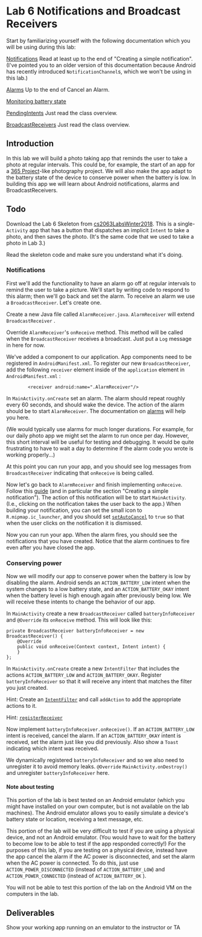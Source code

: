 # Lab 6 Notifications and Broadcast Receivers

Start by familiarizing yourself with the following documentation which
you will be using during this lab:

[Notifications](https://web.archive.org/web/20160303170900/https://developer.android.com/guide/topics/ui/notifiers/notifications.html)
Read at least up to the end of "Creating a simple notification". (I've
pointed you to an older version of this documentation because Android
has recently introduced ```NotificationChannel```s, which we won't be
using in this lab.)

[Alarms](http://developer.android.com/training/scheduling/alarms.html)
Up to the end of Cancel an Alarm.

[Monitoring battery state](http://developer.android.com/training/monitoring-device-state/battery-monitoring.html) 

[PendingIntents](http://developer.android.com/reference/android/app/PendingIntent.html)
Just read the class overview.

[BroadcastReceivers](http://developer.android.com/reference/android/content/BroadcastReceiver.html)
Just read the class overview.


## Introduction

In this lab we will build a photo taking app that reminds the user to
take a photo at regular intervals. This could be, for example, the
start of an app for a [365 Project](http://365project.org/)-like
photography project. We will also make the app adapt to the battery
state of the device to conserve power when the battery is low. In
	building this app we will learn about Android notifications, alarms
and BroadcastReceivers.




## Todo

Download the Lab 6 Skeleton from
[cs2063LabsWinter2018](https://github.com/cpaulcook/cs2063LabsWinter2018). This
is a single-```Activity``` app that has a button that dispatches an
implicit ```Intent``` to take a photo, and then saves the photo. (It's
the same code that we used to take a photo in Lab 3.)

Read the skeleton code and make sure you understand what it's doing.

### Notifications

First we'll add the functionality to have an alarm go off at regular
intervals to remind the user to take a picture. We'll start by writing
code to respond to this alarm; then we'll go back and set the
alarm. To receive an alarm we use a ```BroadcastReceiver```. Let's
create one.

Create a new Java file called
```AlarmReceiver.java```. ```AlarmReceiver``` will extend
```BroadcastReceiver``` .

Override ```AlarmReceiver```'s ```onReceive``` method. This method
will be called when the ```BroadcastReceiver``` receives a
broadcast. Just put a ```Log``` message in here for now.

We've added a component to our application. App components need to be
registered in ```AndroidManifest.xml```. To register our new
```BroadcastReceiver```, add the following ```receiver``` element
inside of the ```application``` element in ```AndroidManifest.xml``` :


```
        <receiver android:name=".AlarmReceiver"/>
```


In ```MainActivity.onCreate``` set an alarm. The alarm should repeat
roughly every 60 seconds, and should wake the device. The action of
the alarm should be to start ```AlarmReceiver```. The documentation on
[alarms](http://developer.android.com/training/scheduling/alarms.html)
will help you here.

(We would typically use alarms for much longer durations. For example,
for our daily photo app we might set the alarm to run once per
day. However, this short interval will be useful for testing and
debugging. It would be quite frustrating to have to wait a day to
determine if the alarm code you wrote is working properly...)

At this point you can run your app, and you should see log messages
from ```BroadcastReceiver``` indicating that ```onReceive``` is being
called.

Now let's go back to ```AlarmReceiver``` and finish implementing
```onReceive```. Follow this
[guide](https://web.archive.org/web/20160303170900/https://developer.android.com/guide/topics/ui/notifiers/notifications.html#SimpleNotification)
(and in particular the section "Creating a simple notification"). The
action of this notification will be to start
```MainActivity```. (I.e., clicking on the notification takes the user
back to the app.) When building your notification, you can set the
small icon to ```R.mipmap.ic_launcher```, and you should set
[```setAutoCancel```](http://developer.android.com/reference/android/app/Notification.Builder.html#setAutoCancel%28boolean%29)
to ```true``` so that when the user clicks on the notification it is
dismissed.

Now you can run your app. When the alarm fires, you should see the
notifications that you have created. Notice that the alarm continues
to fire even after you have closed the app.

### Conserving power

Now we will modify our app to conserve power when the battery is low
by disabling the alarm. Android sends an ```ACTION_BATTERY_LOW```
intent when the system changes to a low battery state, and an
```ACTION_BATTERY_OKAY``` intent when the battery level is high enough
again after previously being low. We will receive these intents to
change the behavior of our app.

In ```MainActivity``` create a new ```BroadcastReceiver``` called
```batteryInfoReceiver``` and ```@Override``` its ```onReceive```
method. This will look like this:

```
private BroadcastReceiver batteryInfoReceiver = new BroadcastReceiver() {
    @Override
    public void onReceive(Context context, Intent intent) {
    }
};
```

In ```MainActivity.onCreate``` create a new ```IntentFilter``` that
includes the actions ```ACTION_BATTERY_LOW``` and
```ACTION_BATTERY_OKAY```. Register ```batteryInfoReceiver``` so that
it will receive any intent that matches the filter you just created.

Hint: Create an
[```IntentFilter```](http://developer.android.com/reference/android/content/IntentFilter.html)
and call ```addAction``` to add the appropriate actions to it.

Hint: [```registerReceiver```](http://developer.android.com/reference/android/content/Context.html#registerReceiver%28android.content.BroadcastReceiver,%20android.content.IntentFilter%29)


Now implement ```batteryInfoReceiver.onReceive()```. If an
```ACTION_BATTERY_LOW``` intent is received, cancel the alarm. If an
```ACTION_BATTERY_OKAY``` intent is received, set the alarm just like
you did previously. Also show a ```Toast``` indicating which intent
was received.

We dynamically registered ```batteryInfoReceiver``` and so we also
need to unregister it to avoid memory leaks. ```@Override```
```MainActivity.onDestroy()``` and unregister
```batteryInfoReceiver``` here.

#### Note about testing

This portion of the lab is best tested on an Android emulator (which
you might have installed on your own computer, but is not available on
the lab machines). The Android emulator allows you to easily simulate
a device's battery state or location, receiving a text message, etc.

This portion of the lab will be very difficult to test if you are
using a physical device, and not an Android emulator. (You would have
to wait for the battery to become low to be able to test if the app
responded correctly!) For the purposes of this lab, if you are testing
on a physical device, instead have the app cancel the alarm if the AC
power is disconnected, and set the alarm when the AC power is
connected. To do this, just use ```ACTION_POWER_DISCONNECTED```
(instead of ```ACTION_BATTERY_LOW```) and ```ACTION_POWER_CONNECTED```
(instead of ```ACTION_BATTERY_OK``` ).

You will not be able to test this portion of the lab on the Android VM
on the computers in the lab.


## Deliverables

Show your working app running on an emulator to the instructor or TA




